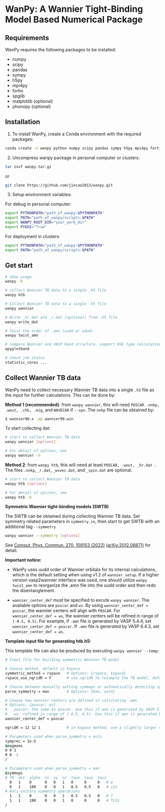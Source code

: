 # WanPy: A Wannier Tight-Binding Model Based Numerical Package

## Requirements
WanPy requires the following packages to be installed:
- numpy
- scipy
- pandas
- sympy
- h5py
- mpi4py
- fortio
- spglib
- matplotlib (optional)
- phonopy (optional)

## Installation
1. To install WanPy, create a Conda environment with the required packages:
```bash
conda create -n wanpy python numpy scipy pandas sympy h5py mpi4py fortio spglib matplotlib
````

2. Uncompress wanpy package in personal computer or clusters: 

```bash
tar zxvf wanpy.tar.gz
```
or
```bash
git clone https://github.com/jincao2013/wanpy.git
```

3. Setup environment variables: 

For debug in personal computer:
```bash
export PYTHONPATH="path_of_wanpy:$PYTHONPATH"
export PATH="path_of_wanpy/scripts:$PATH"
export WANPY_ROOT_DIR="your_work_dir"
export PYGUI="True"
```

For deployment in clusters:
```bash
export PYTHONPATH="path_of_wanpy:$PYTHONPATH"
export PATH="path_of_wanpy/scripts:$PATH"
```

## Get start
```bash
# show usage
wanpy -h

# collect Wannier TB data to a single .h5 file
wanpy htb

# Collect Wannier TB data to a single .h5 file
wanpy wannier

# Write _hr.dat and _r.dat (optional) from .h5 file
wanpy write_dat

# Twist the order of .amn (uudd or udud) 
wanpy twist_amn

# compare Wannier and VASP band structure. support HSE type calculation. 
wpyplotband

# check job status
statistic_cores ...
```

## Collect Wannier TB data

WanPy need to collect necessary Wannier TB data into a single `.h5` file as the input for further calculations. This can be done by: 

**Method 1 (recommended)**: from `wanpy wannier`, this will need `POSCAR .nnkp, .wout, .chk, .eig`, and `WAVECAR` if  `--spn`. The `nnkp` file can be obtained by: 

```bash
$ wannier90.x -pp wannier90.win 
```

To start collecting dat:

```bash
# start to collect Wannier TB data 
wanpy wannier [options]

# For detail of options, see
wanpy wannier -h

```



**Method 2**: from `wanpy htb`, this will need at least `POSCAR, .wout, _hr.dat `. The files `.nnkp`,  `_r.dat`, `_wsvec.dat`, and `_spin.dat` are optional. 

```bash
# start to collect Wannier TB data 
wanpy htb [options]

# For detail of options, see
wanpy htb -h

```



**Symmetric Wannier tight-binding models (SWTB)**

The SWTB can be obtained during collecting Wannier TB data. Set symmetry related parameters in `symmetry.in`, then start to get SWTB with an additional tag `--symmetry`

```bash
wanpy wannier --symmetry [options]
```

See [Comput. Phys. Commun. 270, 108153 (2022)](https://www.sciencedirect.com/science/article/abs/pii/S0010465521002654) [(arXiv:2012.08871)](https://arxiv.org/abs/2105.09504) for detail. 



**Important notice:**

- WanPy uses uudd order of Wannier orbitals for its internal calculations, which is the default setting when using v1.2 of `wannier_setup`. If a higher version vasp2wannier interface was used, one should utilize `wanpy twist_amn` to reorganize the .amn file into the uudd order and then redo the disentanglement. 

- `wannier_center_def` must be specified to excute  `wanpy wannier`. The available options are `poscar` and `ws`. By using `wannier_center_def = poscar`, the wannier centers will align with `POSCAR`. For `wannier_center_def = ws`, the wannier centers will be refined in range of `[-0.5, 0.5)`. For example, if `.amn` file is generated by VASP 5.4.4, set `wannier_center_def = poscar`. If `.amn` file is generated by VASP 6.4.3, set `wannier_center_def = ws`.

  

**Template input file for generating htb.h5:**

This template file can also be produced by executing `wanpy wannier --temp`: 

```bash
# Input file for building symmetric Wannier TB model

# Choose method, default is kspace
symmetric_method = rspace   # Options: {rspace, kspace}
rspace_use_ngridR = F       # use ngridR to resample the TB model, default is False

# Choose between manually setting symmops or automatically detecting symmops from magmoms
parse_symmetry = man        # Options: {man, auto}

# Choose how wannier centers are defined in calculating .amn
# Options: {poscar, ws}
#   poscar: the same as poscar. Use this if amn is generated by VASP 5.4.4 (see mlwf.F for details). 
#   ws: refined in range of [-0.5, 0.5). Use this if amn is generated by VASP 6.4.3 (see mlwf.F for details). 
wannier_center_def = poscar 

ngridR = 12 12 1            # in kspace method, use a slightly larger value than the original TB model 

# Parameters used when parse_symmetry = auto
symprec = 1e-5
&magmoms
0 0 1
0 0 -1
/

# Parameters used when parse_symmetry = man
&symmops
# TR  det  alpha  nx  ny  nz  taux  tauy  tauz
  0   1    0      0   0   1   0     0     0   # e
  0   1    180    0   0   1   0.5   0.5   0   # c2z
# Anti-unitary symmetry operations
  1   1    0      0   0   1   0.5   0.5   0   # T
  1   1    180    0   0   1   0     0     0   # Tc2z
/
```


